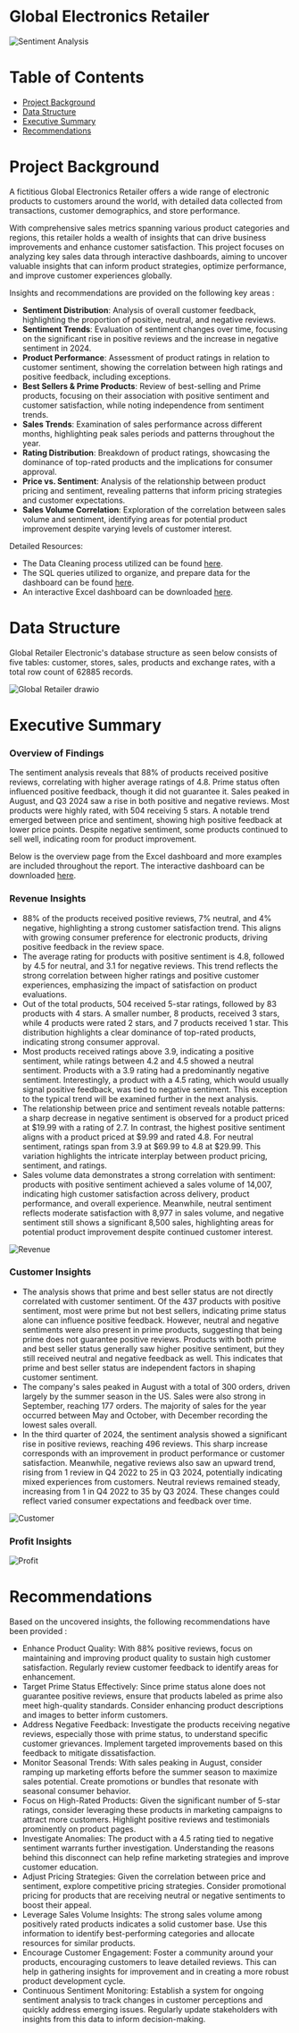 # Global Electronics Retailer

![Sentiment Analysis](https://github.com/user-attachments/assets/c7ca73eb-da17-448b-aaf3-1415b41ae226)

# Table of Contents
* [Project Background](#project-background)
* [Data Structure](#data-structure)
* [Executive Summary](#executive-summary)
* [Recommendations](#recommendations)

# Project Background 
A fictitious Global Electronics Retailer offers a wide range of electronic products to customers around the world, with detailed data collected from transactions, customer demographics, and store performance.

With comprehensive sales metrics spanning various product categories and regions, this retailer holds a wealth of insights that can drive business improvements and enhance customer satisfaction. This project focuses on analyzing key sales data through interactive dashboards, aiming to uncover valuable insights that can inform product strategies, optimize performance, and improve customer experiences globally.

Insights and recommendations are provided on the following key areas : 
- **Sentiment Distribution**: Analysis of overall customer feedback, highlighting the proportion of positive, neutral, and negative reviews.
- **Sentiment Trends**: Evaluation of sentiment changes over time, focusing on the significant rise in positive reviews and the increase in negative sentiment in 2024.
- **Product Performance**: Assessment of product ratings in relation to customer sentiment, showing the correlation between high ratings and positive feedback, including exceptions.
- **Best Sellers & Prime Products**: Review of best-selling and Prime products, focusing on their association with positive sentiment and customer satisfaction, while noting independence from sentiment trends.
- **Sales Trends**: Examination of sales performance across different months, highlighting peak sales periods and patterns throughout the year.
- **Rating Distribution**: Breakdown of product ratings, showcasing the dominance of top-rated products and the implications for consumer approval.
- **Price vs. Sentiment**: Analysis of the relationship between product pricing and sentiment, revealing patterns that inform pricing strategies and customer expectations.
- **Sales Volume Correlation**: Exploration of the correlation between sales volume and sentiment, identifying areas for potential product improvement despite varying levels of customer interest.

Detailed Resources: 

- The Data Cleaning process utilized can be found [here](https://github.com/karlyndiary/Global-Electronics-Retailer/tree/main/%5B01%5D%20ETL). 
- The SQL queries utilized to organize, and prepare data for the dashboard can be found [here](https://github.com/karlyndiary/Global-Electronics-Retailer/tree/main/%5B02%5D%20SQL). 
- An interactive Excel dashboard can be downloaded [here](https://github.com/karlyndiary/Global-Electronics-Retailer/tree/main/%5B03%5D%20Excel%20Dashboard).

# Data Structure

Global Retailer Electronic's database structure as seen below consists of five tables: customer, stores, sales, products and exchange rates, with a total row count of 62885 records.

![Global Retailer drawio](https://github.com/user-attachments/assets/491b8e36-4b9b-459f-a757-1b6c30978c20)

# Executive Summary 

### Overview of Findings 

The sentiment analysis reveals that 88% of products received positive reviews, correlating with higher average ratings of 4.8. Prime status often influenced positive feedback, though it did not guarantee it. Sales peaked in August, and Q3 2024 saw a rise in both positive and negative reviews. Most products were highly rated, with 504 receiving 5 stars. A notable trend emerged between price and sentiment, showing high positive feedback at lower price points. Despite negative sentiment, some products continued to sell well, indicating room for product improvement.

Below is the overview page from the Excel dashboard and more examples are included throughout the report. The interactive dashboard can be downloaded [here](https://github.com/karlyndiary/Global-Electronics-Retailer/tree/main/%5B03%5D%20Excel%20Dashboard).

### Revenue Insights
- 88% of the products received positive reviews, 7% neutral, and 4% negative, highlighting a strong customer satisfaction trend. This aligns with growing consumer preference for electronic products, driving positive feedback in the review space.
- The average rating for products with positive sentiment is 4.8, followed by 4.5 for neutral, and 3.1 for negative reviews. This trend reflects the strong correlation between higher ratings and positive customer experiences, emphasizing the impact of satisfaction on product evaluations.
- Out of the total products, 504 received 5-star ratings, followed by 83 products with 4 stars. A smaller number, 8 products, received 3 stars, while 4 products were rated 2 stars, and 7 products received 1 star. This distribution highlights a clear dominance of top-rated products, indicating strong consumer approval.
- Most products received ratings above 3.9, indicating a positive sentiment, while ratings between 4.2 and 4.5 showed a neutral sentiment. Products with a 3.9 rating had a predominantly negative sentiment. Interestingly, a product with a 4.5 rating, which would usually signal positive feedback, was tied to negative sentiment. This exception to the typical trend will be examined further in the next analysis.
- The relationship between price and sentiment reveals notable patterns: a sharp decrease in negative sentiment is observed for a product priced at $19.99 with a rating of 2.7. In contrast, the highest positive sentiment aligns with a product priced at $9.99 and rated 4.8. For neutral sentiment, ratings span from 3.9 at $69.99 to 4.8 at $29.99. This variation highlights the intricate interplay between product pricing, sentiment, and ratings.
- Sales volume data demonstrates a strong correlation with sentiment: products with positive sentiment achieved a sales volume of 14,007, indicating high customer satisfaction across delivery, product performance, and overall experience. Meanwhile, neutral sentiment reflects moderate satisfaction with 8,977 in sales volume, and negative sentiment still shows a significant 8,500 sales, highlighting areas for potential product improvement despite continued customer interest.

![Revenue](https://github.com/user-attachments/assets/0a5ff25e-df33-4b00-81b8-ab359c4a382e)

### Customer Insights
- The analysis shows that prime and best seller status are not directly correlated with customer sentiment. Of the 437 products with positive sentiment, most were prime but not best sellers, indicating prime status alone can influence positive feedback. However, neutral and negative sentiments were also present in prime products, suggesting that being prime does not guarantee positive reviews. Products with both prime and best seller status generally saw higher positive sentiment, but they still received neutral and negative feedback as well. This indicates that prime and best seller status are independent factors in shaping customer sentiment.
- The company's sales peaked in August with a total of 300 orders, driven largely by the summer season in the US. Sales were also strong in September, reaching 177 orders. The majority of sales for the year occurred between May and October, with December recording the lowest sales overall.
- In the third quarter of 2024, the sentiment analysis showed a significant rise in positive reviews, reaching 496 reviews. This sharp increase corresponds with an improvement in product performance or customer satisfaction. Meanwhile, negative reviews also saw an upward trend, rising from 1 review in Q4 2022 to 25 in Q3 2024, potentially indicating mixed experiences from customers. Neutral reviews remained steady, increasing from 1 in Q4 2022 to 35 by Q3 2024. These changes could reflect varied consumer expectations and feedback over time.

![Customer](https://github.com/user-attachments/assets/e3f3c017-1b09-4425-86c1-14f5968c908d)

### Profit Insights

![Profit](https://github.com/user-attachments/assets/88c86034-260b-4d53-b9ff-598bf7147d6f)

# Recommendations

Based on the uncovered insights, the following recommendations have been provided : 

- Enhance Product Quality: With 88% positive reviews, focus on maintaining and improving product quality to sustain high customer satisfaction. Regularly review customer feedback to identify areas for enhancement.
- Target Prime Status Effectively: Since prime status alone does not guarantee positive reviews, ensure that products labeled as prime also meet high-quality standards. Consider enhancing product descriptions and images to better inform customers.
- Address Negative Feedback: Investigate the products receiving negative reviews, especially those with prime status, to understand specific customer grievances. Implement targeted improvements based on this feedback to mitigate dissatisfaction.
- Monitor Seasonal Trends: With sales peaking in August, consider ramping up marketing efforts before the summer season to maximize sales potential. Create promotions or bundles that resonate with seasonal consumer behavior.
- Focus on High-Rated Products: Given the significant number of 5-star ratings, consider leveraging these products in marketing campaigns to attract more customers. Highlight positive reviews and testimonials prominently on product pages.
- Investigate Anomalies: The product with a 4.5 rating tied to negative sentiment warrants further investigation. Understanding the reasons behind this disconnect can help refine marketing strategies and improve customer education.
- Adjust Pricing Strategies: Given the correlation between price and sentiment, explore competitive pricing strategies. Consider promotional pricing for products that are receiving neutral or negative sentiments to boost their appeal.
- Leverage Sales Volume Insights: The strong sales volume among positively rated products indicates a solid customer base. Use this information to identify best-performing categories and allocate resources for similar products.
- Encourage Customer Engagement: Foster a community around your products, encouraging customers to leave detailed reviews. This can help in gathering insights for improvement and in creating a more robust product development cycle.
- Continuous Sentiment Monitoring: Establish a system for ongoing sentiment analysis to track changes in customer perceptions and quickly address emerging issues. Regularly update stakeholders with insights from this data to inform decision-making.
